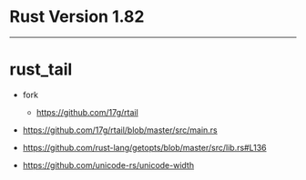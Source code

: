 # Rust Version 1.82

<hr />

# rust_tail
- fork
  - https://github.com/17g/rtail
- https://github.com/17g/rtail/blob/master/src/main.rs
- https://github.com/rust-lang/getopts/blob/master/src/lib.rs#L136

- https://github.com/unicode-rs/unicode-width
